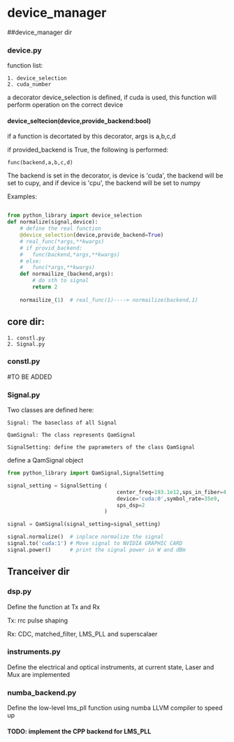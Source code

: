# device_manager

##device_manager dir 

### device.py

function list:
    
    1. device_selection
    2. cuda_number


a decorator device_selection is defined, if cuda is used, this function will perform operation on the correct device 

#### device_seltecion(device,provide_backend:bool)
if a function is decortated by this decorator, args is a,b,c,d

if provided_backend is True, the following is performed:

    func(backend,a,b,c,d)

The backend is set in the decorator, is device is 'cuda', the backend will be 
set to cupy, and if device is 'cpu', the backend will be set to numpy

Examples:
```python

from python_library import device_selection
def normalize(signal,device):
    # define the real function
    @device_selection(device,provide_backend=True)
    # real_func(*args,**kwargs)
    # if provid_backend:
    #   func(backend,*args,**kwargs)
    # else:
    #   func(*args,**kwargs)
    def normailize_(backend,args):
        # do sth to signal
        return 2
    
    normailize_(1)  # real_func(1)----> normailize(backend,1)
```
## core dir:
    1. constl.py
    2. Signal.py

### constl.py
#TO BE ADDED

### Signal.py
Two classes are defined here:
    
    Signal: The baseclass of all Signal

    QamSignal: The class represents QamSignal

    SignalSetting: define the paprameters of the class QamSignal

define a QamSignal object

```python
from python_library import QamSignal,SignalSetting

signal_setting = SignalSetting (
                                   center_freq=193.1e12,sps_in_fiber=4,
                                   device='cuda:0',symbol_rate=35e9,
                                   sps_dsp=2     
                               )

signal = QamSignal(signal_setting=signal_setting)

signal.normalize()  # inplace normalize the signal
signal.to('cuda:1') # Move signal to NVIDIA GRAPHIC CARD
signal.power()      # print the signal power in W and dBm

```
## Tranceiver dir
### dsp.py
Define the function at Tx and Rx

Tx: rrc pulse shaping 

Rx: CDC, matched_filter, LMS_PLL and superscalaer
### instruments.py
Define the electrical and optical instruments, at current state, Laser and Mux are implemented

### numba_backend.py

Define the low-level lms_pll function using numba LLVM compiler to speed up

#### TODO: implement the CPP backend for LMS_PLL